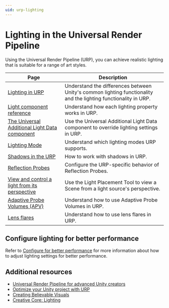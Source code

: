 ```yaml
---
uid: urp-lighting
---
```

# Lighting in the Universal Render Pipeline

Using the Universal Render Pipeline (URP), you can achieve realistic lighting that is suitable for a range of art styles.

| Page | Description |
|-|-|
| [Lighting in URP](lighting/lighting-in-urp.md) | Understand the differences between Unity's common lighting functionality and the lighting functionality in URP.|
| [Light component reference](light-component.md) | Understand how each lighting property works in URP. |
| [The Universal Additional Light Data component](universal-additional-light-data.md) | Use the Universal Additional Light Data component to override lighting settings in URP. |
| [Lighting Mode](urp-lighting-mode.md) | Understand which lighting modes URP supports. |
| [Shadows in the URP](Shadows-in-URP.md) | How to work with shadows in URP. |
| [Reflection Probes](lighting/reflection-probes.md) | Configure the URP-specific behavior of Reflection Probes.  |
| [View and control a light from its perspective](lights-placement-tool.md) | Use the Light Placement Tool to view a Scene from a light source's perspective. |
| [Adaptive Probe Volumes (APV)](probevolumes.md) | Understand how to use Adaptive Probe Volumes in URP. |
| [Lens flares](shared/lens-flare/lens-flare.md) | Understand how to use lens flares in URP. |

## Configure lighting for better performance

Refer to [Configure for better performance](configure-for-better-performance.md) for more information about how to adjust lighting settings for better performance.

## Additional resources

* [Universal Render Pipeline for advanced Unity creators](https://unity.com/resources/introduction-universal-render-pipeline-for-advanced-unity-creators-2022lts)
* [Optimize your Unity project with URP](https://www.youtube.com/watch?v=NFBr21V0zvU&ab_channel=Unity)
* [Creating Believable Visuals](https://learn.unity.com/tutorial/creating-believable-visuals)
* [Creative Core: Lighting](https://learn.unity.com/project/creative-core-lighting)
